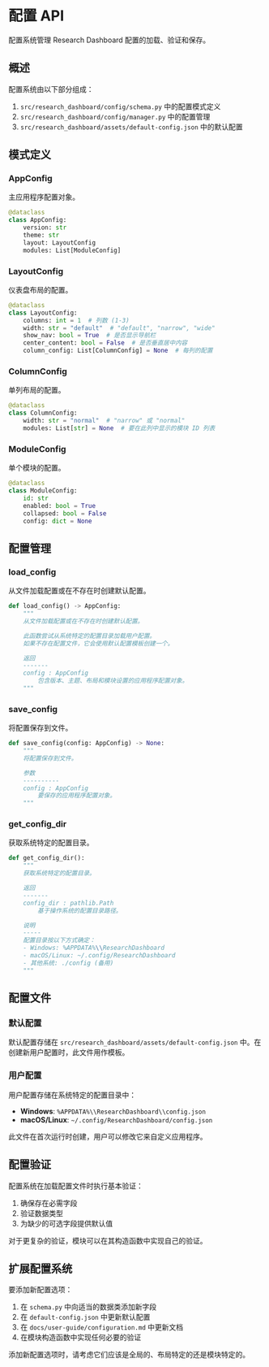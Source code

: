 # 配置 API

配置系统管理 Research Dashboard 配置的加载、验证和保存。

## 概述

配置系统由以下部分组成：

1. `src/research_dashboard/config/schema.py` 中的配置模式定义
2. `src/research_dashboard/config/manager.py` 中的配置管理
3. `src/research_dashboard/assets/default-config.json` 中的默认配置

## 模式定义

### AppConfig

主应用程序配置对象。

```python
@dataclass
class AppConfig:
    version: str
    theme: str
    layout: LayoutConfig
    modules: List[ModuleConfig]
```

### LayoutConfig

仪表盘布局的配置。

```python
@dataclass
class LayoutConfig:
    columns: int = 1  # 列数 (1-3)
    width: str = "default"  # "default", "narrow", "wide"
    show_nav: bool = True  # 是否显示导航栏
    center_content: bool = False  # 是否垂直居中内容
    column_config: List[ColumnConfig] = None  # 每列的配置
```

### ColumnConfig

单列布局的配置。

```python
@dataclass
class ColumnConfig:
    width: str = "normal"  # "narrow" 或 "normal"
    modules: List[str] = None  # 要在此列中显示的模块 ID 列表
```

### ModuleConfig

单个模块的配置。

```python
@dataclass
class ModuleConfig:
    id: str
    enabled: bool = True
    collapsed: bool = False
    config: dict = None
```

## 配置管理

### load_config

从文件加载配置或在不存在时创建默认配置。

```python
def load_config() -> AppConfig:
    """
    从文件加载配置或在不存在时创建默认配置。

    此函数尝试从系统特定的配置目录加载用户配置。
    如果不存在配置文件，它会使用默认配置模板创建一个。

    返回
    -------
    config : AppConfig
        包含版本、主题、布局和模块设置的应用程序配置对象。
    """
```

### save_config

将配置保存到文件。

```python
def save_config(config: AppConfig) -> None:
    """
    将配置保存到文件。

    参数
    ----------
    config : AppConfig
        要保存的应用程序配置对象。
    """
```

### get_config_dir

获取系统特定的配置目录。

```python
def get_config_dir():
    """
    获取系统特定的配置目录。

    返回
    -------
    config_dir : pathlib.Path
        基于操作系统的配置目录路径。

    说明
    -----
    配置目录按以下方式确定：
    - Windows: %APPDATA%\\ResearchDashboard
    - macOS/Linux: ~/.config/ResearchDashboard
    - 其他系统: ./config (备用)
    """
```

## 配置文件

### 默认配置

默认配置存储在 `src/research_dashboard/assets/default-config.json` 中。在创建新用户配置时，此文件用作模板。

### 用户配置

用户配置存储在系统特定的配置目录中：

- **Windows**: `%APPDATA%\\ResearchDashboard\\config.json`
- **macOS/Linux**: `~/.config/ResearchDashboard/config.json`

此文件在首次运行时创建，用户可以修改它来自定义应用程序。

## 配置验证

配置系统在加载配置文件时执行基本验证：

1. 确保存在必需字段
2. 验证数据类型
3. 为缺少的可选字段提供默认值

对于更复杂的验证，模块可以在其构造函数中实现自己的验证。

## 扩展配置系统

要添加新配置选项：

1. 在 `schema.py` 中向适当的数据类添加新字段
2. 在 `default-config.json` 中更新默认配置
3. 在 `docs/user-guide/configuration.md` 中更新文档
4. 在模块构造函数中实现任何必要的验证

添加新配置选项时，请考虑它们应该是全局的、布局特定的还是模块特定的。